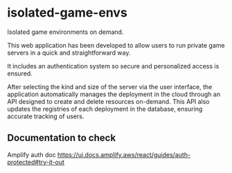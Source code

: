 # isolated-game-envs

Isolated game environments on demand.

This web application has been developed to allow users to run private game servers in a quick and straightforward way.

It includes an authentication system so secure and personalized access is ensured.

After selecting the kind and size of the server via the user interface, the application automatically manages the deployment in the cloud through an API designed to create and delete resources on-demand. This API also updates the registries of each deployment in the database, ensuring accurate tracking of users.

## Documentation to check

Amplify auth doc https://ui.docs.amplify.aws/react/guides/auth-protected#try-it-out
